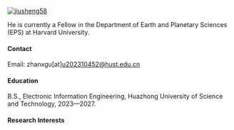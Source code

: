 

[![jiusheng58](https://img.shields.io/badge/jiusheng58-github-blue?logo=github)](https://github.com/jiusheng58)

He is currently a Fellow in the Department of Earth and Planetary Sciences (EPS) at Harvard University.

#### Contact

Email: zhanxgu[at]u202310452@hust.edu.cn

#### Education
B.S., Electronic Information Engineering, Huazhong University of Science and Technology, 2023—2027.


#### Research Interests


